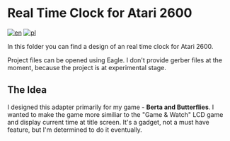 # Real Time Clock for Atari 2600

[![en](https://img.shields.io/badge/lang-en-red.svg)](./README.md)
[![pl](https://img.shields.io/badge/lang-pl-green.svg)](./README.pl.md)

In this folder you can find a design of an real time clock for Atari 2600.

Project files can be opened using Eagle. I don't provide gerber files at the moment, because the project is at experimental stage.

## The Idea

I designed this adapter primarily for my game - **Berta and Butterflies**. I wanted to make the game more similiar to the "Game & Watch" LCD game and display current time at title screen. It's a gadget, not a must have feature, but I'm determined to do it eventually.

<!-- ## Support the project

This design is open-source and you can download gerber files and order profesionally made PCBs from any manufacturer. However, you can order them from PCBWay: [https://www.pcbway.com/project/shareproject/SNES_controller_adapter_for_Atari_2600_DB9_a7f10165.html](https://www.pcbway.com/project/shareproject/SNES_controller_adapter_for_Atari_2600_DB9_a7f10165.html) - in this case I'll receive a few pennies, which will support this project or my other projects. Thanks! -->
